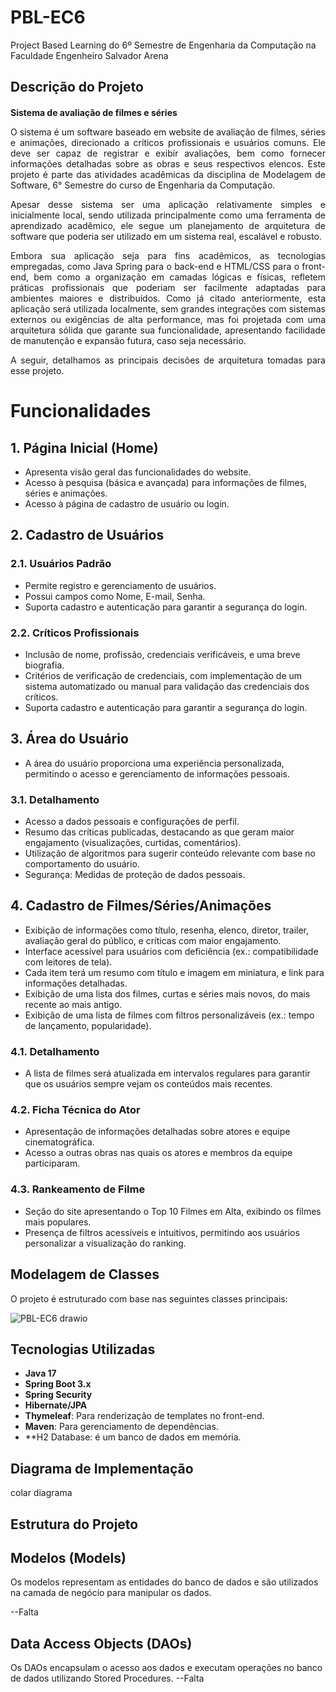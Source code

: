 # PBL-EC6
Project Based Learning do 6º Semestre de Engenharia da Computação na Faculdade Engenheiro Salvador Arena

## Descrição do Projeto
<h1 style="font-size: 14px; font-weight: bold; text-align: justify;">Sistema de avaliação de filmes e séries</h1>

<p style="text-align: justify;">
O sistema é um software baseado em website de avaliação de filmes, séries e animações, direcionado a críticos profissionais e usuários comuns. Ele deve ser capaz de registrar e exibir avaliações, bem como fornecer informações detalhadas sobre as obras e seus respectivos elencos. Este projeto é parte das atividades acadêmicas da disciplina de Modelagem de Software, 6° Semestre do curso de Engenharia da Computação.
</p>

<p style="text-align: justify;">
Apesar desse sistema ser uma aplicação relativamente simples e inicialmente local, sendo utilizada principalmente como uma ferramenta de aprendizado acadêmico, ele segue um planejamento de arquitetura de software que poderia ser utilizado em um sistema real, escalável e robusto.
</p>

<p style="text-align: justify;">
Embora sua aplicação seja para fins acadêmicos, as tecnologias empregadas, como Java Spring para o back-end e HTML/CSS para o front-end, bem como a organização em camadas lógicas e físicas, refletem práticas profissionais que poderiam ser facilmente adaptadas para ambientes maiores e distribuídos. Como já citado anteriormente, esta aplicação será utilizada localmente, sem grandes integrações com sistemas externos ou exigências de alta performance, mas foi projetada com uma arquitetura sólida que garante sua funcionalidade, apresentando facilidade de manutenção e expansão futura, caso seja necessário.
</p>

<p style="text-align: justify;">
A seguir, detalhamos as principais decisões de arquitetura tomadas para esse projeto.
</p>


# Funcionalidades

## 1. Página Inicial (Home)
- Apresenta visão geral das funcionalidades do website.
- Acesso à pesquisa (básica e avançada) para informações de filmes, séries e animações.
- Acesso à página de cadastro de usuário ou login.

## 2. Cadastro de Usuários
### 2.1. Usuários Padrão
- Permite registro e gerenciamento de usuários.
- Possui campos como Nome, E-mail, Senha.
- Suporta cadastro e autenticação para garantir a segurança do login.

### 2.2. Críticos Profissionais
- Inclusão de nome, profissão, credenciais verificáveis, e uma breve biografia.
- Critérios de verificação de credenciais, com implementação de um sistema automatizado ou manual para validação das credenciais dos críticos.
- Suporta cadastro e autenticação para garantir a segurança do login.

## 3. Área do Usuário
- A área do usuário proporciona uma experiência personalizada, permitindo o acesso e gerenciamento de informações pessoais.

### 3.1. Detalhamento
- Acesso a dados pessoais e configurações de perfil.
- Resumo das críticas publicadas, destacando as que geram maior engajamento (visualizações, curtidas, comentários).
- Utilização de algoritmos para sugerir conteúdo relevante com base no comportamento do usuário.
- Segurança: Medidas de proteção de dados pessoais.

## 4. Cadastro de Filmes/Séries/Animações
- Exibição de informações como título, resenha, elenco, diretor, trailer, avaliação geral do público, e críticas com maior engajamento.
- Interface acessível para usuários com deficiência (ex.: compatibilidade com leitores de tela).
- Cada item terá um resumo com título e imagem em miniatura, e link para informações detalhadas.
- Exibição de uma lista dos filmes, curtas e séries mais novos, do mais recente ao mais antigo.
- Exibição de uma lista de filmes com filtros personalizáveis (ex.: tempo de lançamento, popularidade).

### 4.1. Detalhamento
- A lista de filmes será atualizada em intervalos regulares para garantir que os usuários sempre vejam os conteúdos mais recentes.

### 4.2. Ficha Técnica do Ator
- Apresentação de informações detalhadas sobre atores e equipe cinematográfica.
- Acesso a outras obras nas quais os atores e membros da equipe participaram.

### 4.3. Rankeamento de Filme
- Seção do site apresentando o Top 10 Filmes em Alta, exibindo os filmes mais populares.
- Presença de filtros acessíveis e intuitivos, permitindo aos usuários personalizar a visualização do ranking.


## Modelagem de Classes

O projeto é estruturado com base nas seguintes classes principais:

![PBL-EC6 drawio](https://github.com/user-attachments/assets/ced8d2fc-10de-4385-9da6-e5f12ba50caf)


## Tecnologias Utilizadas

- **Java 17**
- **Spring Boot 3.x**
- **Spring Security**
- **Hibernate/JPA**
- **Thymeleaf**: Para renderização de templates no front-end.
- **Maven**: Para gerenciamento de dependências.
- **H2 Database: é um banco de dados em memória.

## Diagrama  de Implementação 
colar diagrama

## Estrutura do Projeto

## Modelos (Models)
Os modelos representam as entidades do banco de dados e são utilizados na camada de negócio para manipular os dados.

   --Falta
## Data Access Objects (DAOs)
Os DAOs encapsulam o acesso aos dados e executam operações no banco de dados utilizando Stored Procedures.
    --Falta

